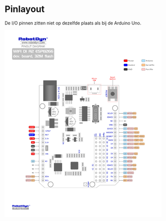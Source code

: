 # Pinlayout

De I/O pinnen zitten niet op dezelfde plaats als bij de Arduino Uno.  

![Pinlayout](./assets/ESP8266Pinlayout.jpg)